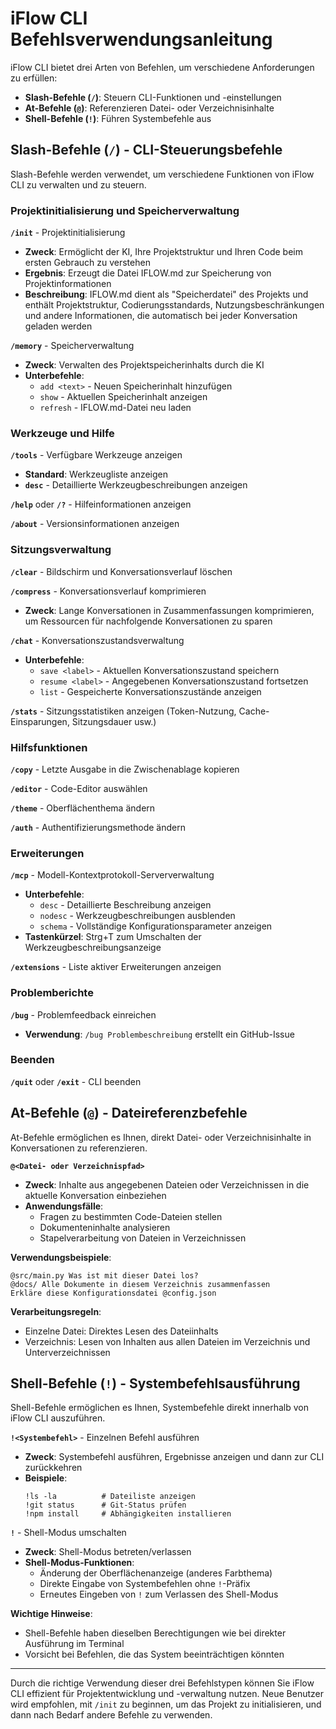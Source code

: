 # iFlow CLI Befehlsverwendungsanleitung

iFlow CLI bietet drei Arten von Befehlen, um verschiedene Anforderungen zu erfüllen:
- **Slash-Befehle (`/`)**: Steuern CLI-Funktionen und -einstellungen
- **At-Befehle (`@`)**: Referenzieren Datei- oder Verzeichnisinhalte
- **Shell-Befehle (`!`)**: Führen Systembefehle aus

## Slash-Befehle (`/`) - CLI-Steuerungsbefehle

Slash-Befehle werden verwendet, um verschiedene Funktionen von iFlow CLI zu verwalten und zu steuern.

### Projektinitialisierung und Speicherverwaltung

**`/init`** - Projektinitialisierung
- **Zweck**: Ermöglicht der KI, Ihre Projektstruktur und Ihren Code beim ersten Gebrauch zu verstehen
- **Ergebnis**: Erzeugt die Datei IFLOW.md zur Speicherung von Projektinformationen
- **Beschreibung**: IFLOW.md dient als "Speicherdatei" des Projekts und enthält Projektstruktur, Codierungsstandards, Nutzungsbeschränkungen und andere Informationen, die automatisch bei jeder Konversation geladen werden

**`/memory`** - Speicherverwaltung
- **Zweck**: Verwalten des Projektspeicherinhalts durch die KI
- **Unterbefehle**:
  - `add <text>` - Neuen Speicherinhalt hinzufügen
  - `show` - Aktuellen Speicherinhalt anzeigen
  - `refresh` - IFLOW.md-Datei neu laden

### Werkzeuge und Hilfe

**`/tools`** - Verfügbare Werkzeuge anzeigen
- **Standard**: Werkzeugliste anzeigen
- **`desc`** - Detaillierte Werkzeugbeschreibungen anzeigen

**`/help`** oder **`/?`** - Hilfeinformationen anzeigen

**`/about`** - Versionsinformationen anzeigen

### Sitzungsverwaltung

**`/clear`** - Bildschirm und Konversationsverlauf löschen

**`/compress`** - Konversationsverlauf komprimieren
- **Zweck**: Lange Konversationen in Zusammenfassungen komprimieren, um Ressourcen für nachfolgende Konversationen zu sparen

**`/chat`** - Konversationszustandsverwaltung
- **Unterbefehle**:
  - `save <label>` - Aktuellen Konversationszustand speichern
  - `resume <label>` - Angegebenen Konversationszustand fortsetzen
  - `list` - Gespeicherte Konversationszustände anzeigen

**`/stats`** - Sitzungsstatistiken anzeigen (Token-Nutzung, Cache-Einsparungen, Sitzungsdauer usw.)

### Hilfsfunktionen

**`/copy`** - Letzte Ausgabe in die Zwischenablage kopieren

**`/editor`** - Code-Editor auswählen

**`/theme`** - Oberflächenthema ändern

**`/auth`** - Authentifizierungsmethode ändern

### Erweiterungen

**`/mcp`** - Modell-Kontextprotokoll-Serververwaltung
- **Unterbefehle**:
  - `desc` - Detaillierte Beschreibung anzeigen
  - `nodesc` - Werkzeugbeschreibungen ausblenden
  - `schema` - Vollständige Konfigurationsparameter anzeigen
- **Tastenkürzel**: Strg+T zum Umschalten der Werkzeugbeschreibungsanzeige

**`/extensions`** - Liste aktiver Erweiterungen anzeigen

### Problemberichte

**`/bug`** - Problemfeedback einreichen
- **Verwendung**: `/bug Problembeschreibung` erstellt ein GitHub-Issue

### Beenden

**`/quit`** oder **`/exit`** - CLI beenden

## At-Befehle (`@`) - Dateireferenzbefehle

At-Befehle ermöglichen es Ihnen, direkt Datei- oder Verzeichnisinhalte in Konversationen zu referenzieren.

**`@<Datei- oder Verzeichnispfad>`**
- **Zweck**: Inhalte aus angegebenen Dateien oder Verzeichnissen in die aktuelle Konversation einbeziehen
- **Anwendungsfälle**:
  - Fragen zu bestimmten Code-Dateien stellen
  - Dokumenteninhalte analysieren
  - Stapelverarbeitung von Dateien in Verzeichnissen

**Verwendungsbeispiele**:
```
@src/main.py Was ist mit dieser Datei los?
@docs/ Alle Dokumente in diesem Verzeichnis zusammenfassen
Erkläre diese Konfigurationsdatei @config.json
```

**Verarbeitungsregeln**:
- Einzelne Datei: Direktes Lesen des Dateiinhalts
- Verzeichnis: Lesen von Inhalten aus allen Dateien im Verzeichnis und Unterverzeichnissen

## Shell-Befehle (`!`) - Systembefehlsausführung

Shell-Befehle ermöglichen es Ihnen, Systembefehle direkt innerhalb von iFlow CLI auszuführen.

**`!<Systembefehl>`** - Einzelnen Befehl ausführen
- **Zweck**: Systembefehl ausführen, Ergebnisse anzeigen und dann zur CLI zurückkehren
- **Beispiele**:
  ```
  !ls -la          # Dateiliste anzeigen
  !git status      # Git-Status prüfen
  !npm install     # Abhängigkeiten installieren
  ```

**`!`** - Shell-Modus umschalten
- **Zweck**: Shell-Modus betreten/verlassen
- **Shell-Modus-Funktionen**:
  - Änderung der Oberflächenanzeige (anderes Farbthema)
  - Direkte Eingabe von Systembefehlen ohne `!`-Präfix
  - Erneutes Eingeben von `!` zum Verlassen des Shell-Modus

**Wichtige Hinweise**:
- Shell-Befehle haben dieselben Berechtigungen wie bei direkter Ausführung im Terminal
- Vorsicht bei Befehlen, die das System beeinträchtigen könnten

---

Durch die richtige Verwendung dieser drei Befehlstypen können Sie iFlow CLI effizient für Projektentwicklung und -verwaltung nutzen. Neue Benutzer wird empfohlen, mit `/init` zu beginnen, um das Projekt zu initialisieren, und dann nach Bedarf andere Befehle zu verwenden.